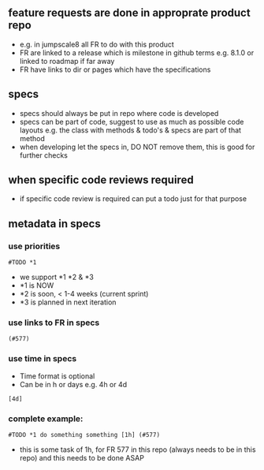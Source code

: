 
## feature requests are done in approprate product repo

- e.g. in jumpscale8 all FR to do with this product
- FR are linked to a release which is milestone in github terms e.g. 8.1.0 or linked to roadmap if far away
- FR have links to dir or pages which have the specifications

## specs

- specs should always be put in repo where code is developed
- specs can be part of code, suggest to use as much as possible code layouts e.g. the class with methods & todo's & specs are part of that method
- when developing let the specs in, DO NOT remove them, this is good for further checks

## when specific code reviews required

- if specific code review is required can put a todo just for that purpose

## metadata in specs

### use priorities

```
#TODO *1
```

- we support *1 *2 & *3
- *1 is NOW
- *2 is soon, < 1-4 weeks (current sprint)
- *3 is planned in next iteration

### use links to FR in specs

```
(#577)
```

### use time in specs

- Time format is optional
- Can be in h or days e.g. 4h or 4d 

```
[4d]
```

### complete example:

```
#TODO *1 do something something [1h] (#577)
```
- this is some task of 1h, for FR 577 in this repo (always needs to be in this repo) and this needs to be done ASAP

